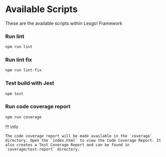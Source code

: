 # Available Scripts

These are the available scripts within Lesgo! Framework

### Run lint

```bash
npm run lint
```

### Run lint fix

```bash
npm run lint-fix
```

### Test build with Jest

```bash
npm test
```

### Run code coverage report

```bash
npm run coverage
```

!!! info

    The code coverage report will be made available in the `coverage` directory. Open the `index.html` to view the Code Coverage Report. It also creates a Test Coverage Report and can be found in `coverage/test-report` directory.
